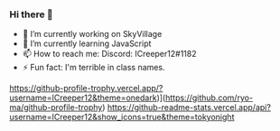 ### Hi there 👋

<!--
**ICreeper12/ICreeper12** is a ✨ _special_ ✨ repository because its `README.md` (this file) appears on your GitHub profile. 
Here are some ideas to get you started: -->

- 🔭 I’m currently working on SkyVillage
- 🌱 I’m currently learning JavaScript
- 📫 How to reach me: Discord: ICreeper12#1182
- ⚡ Fun fact: I'm terrible in class names.

https://github-profile-trophy.vercel.app/?username=ICreeper12&theme=onedark)](https://github.com/ryo-ma/github-profile-trophy)
https://github-readme-stats.vercel.app/api?username=ICreeper12&show_icons=true&theme=tokyonight
